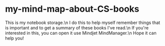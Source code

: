 # my-mind-map-about-CS-books
This is my notebook storage.\n
I do this to help myself remember things that is important and to get a summary of these books I've read.\n
If you're interested in this, you can open it use Mindjet MindManager.\n
Hope it can help you!

